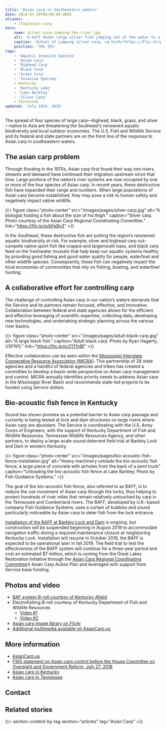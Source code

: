 ```yaml
---
title: 'Asian carp in Southeastern waters'
date: 2019-07-30T00:00:00.000Z
aliases:
    - /faq/asian-carp
hero:
    name: silver-carp-jumping-fox-river.jpg
    alt: 'A half dozen large silver fish jumping out of the water to a height of six feet.'
    caption: 'School of jumping silver carp. <a href="https://flic.kr/p/MFyYsU">Photo</a> by Ryan Hagerty, USFWS.'
    position: '70% 35%'
tags:
    - 'Aquatic Invasive Species'
    - 'Asian Carp'
    - 'Bighead Carp'
    - 'Black Carp'
    - 'Grass Carp'
    - 'Invasive Species'
    - Kentucky
    - 'Kentucky Lake'
    - 'Lake Barkley'
    - 'Silver Carp'
    - Tennessee
updated: 'July 29th, 2019'
---
```


The spread of four species of large carp—bighead, black, grass, and silver—native to Asia are threatening the Southeast’s renowned aquatic biodiversity and local outdoor economies. The U.S. Fish and Wildlife Service and its federal and state partners are on the front line of the response to Asian carp in southeastern waters.

## The asian carp problem

Through flooding in the 1970s, Asian carp first found their way into rivers, streams and lakesand have continued their migration upstream since that time.  Large portions of the nation’s river systems are now occupied by one or more of the four species of Asian carp.  In recent years, these destructive fish have expanded their range and numbers. When large populations of Asian carp become established, they may pose a risk to human safety and negatively impact native wildlife.

{{< figure class="photo-center" src="/images/pages/silver-carp.jpg" alt="A biologist holding a fish about the size of his thigh." caption="Silver carp. Photo courtesy of the Asian Carp Regional Coordinating Committee." link="https://flic.kr/p/bFeBy3" >}}

In the Southeast, these destructive fish are putting the region’s renowned aquatic biodiversity at risk. For example, silver and bighead carp out-compete native sport fish like crappie and largemouth bass, and black carp feed on the freshwater mussels that help keep our aquatic systems healthy by providing good fishing and good water quality for people, waterfowl and other wildlife species.  Consequently, these fish can negatively impact the local economies of communities that rely on fishing, boating, and waterfowl hunting.

## A collaborative effort for controlling carp

The challenge of controlling Asian carp in our nation’s waters demands that the Service and its partners remain focused, effective, and innovative.  Collaboration between federal and state agencies allows for the efficient and effective leveraging of scientific expertise, collecting data, developing new technologies, and undertaking strategic planning across the various river basins.

{{< figure class="photo-center" src="/images/pages/adult-black-carp.jpg" alt="A large black fish." caption="Adult black carp. Photo by Ryan Hagerty, USFWS." link="https://flic.kr/p/21TfnBf" >}}

Effective collaboration can be seen within the [Mississippi Interstate Cooperative Resource Association (MICRA)](http://www.micrarivers.org/asiancarp/). This partnership of 28 state agencies and a handful of federal agencies and tribes has created a committee to develop a basin-wide perspective on Asian carp management and control.  MICRA annually identifies priority needs to address Asian carp in the Mississippi River Basin and recommends state-led projects to be funded using Service dollars.

## Bio-acoustic fish fence in Kentucky

Sound has shown promise as a potential barrier to Asian carp passage and currently is being tested at lock and dam structures on large rivers where Asian carp are abundant.  The Service is coordinating with the U.S. Army Corps of Engineers, with the support of Kentucky Department of Fish and Wildlife Resources, Tennessee Wildlife Resources Agency, and other partners, to deploy a large-scale sound deterrent field trial at Barkley Lock and Dam in western Kentucky.

{{< figure class="photo-center" src="/images/pages/bio-acoustic-fish-fence-installation.jpg" alt="Heavy machinery unloads the bio-acoustic fish fence, a large piece of concrete with airholes from the back of a semi truck" caption="Unloading the bio-acoustic fish fence at Lake Barkley. Photo by Fish Guidance Systems." >}}

The goal of the bio-acoustic fish fence, also referred to as BAFF,  is to reduce the use movement of Asian carp through the locks, thus helping to protect hundreds of river miles that remain relatively untouched by carp in the Tennessee and Cumberland rivers.  The BAFF, developed by U.K.-based company Fish Guidance Systems, uses a curtain of bubbles and sound particularly noticeable by Asian carp to deter fish from the lock entrance.

[Installation of the BAFF at Barkley Lock and Dam](https://fileshare.fws.gov/?linkid=KZi4zr6VWWXDOaOq0fT0lJF/ZlEhHYre8YDODS6ncAGbVD1e/QKTpw) is ongoing, but construction will be suspended beginning in August 2019 to accommodate navigation traffic during a required maintenance closure at neighboring Kentucky Lock.  Installation will resume in October 2019, the BAFF is expected to be operational later in fall 2019.  The field trial to test the effectiveness of the BAFF system will continue for a three-year period and cost an estimated $7 million, which is coming from the Great Lakes Restoration Initiative through the [Asian Carp Regional Coordinating Committee](http://asiancarp.us)’s Asian Carp Action Plan and leveraged with support from Service base funding.

## Photos and video

- [BAF system B-roll courtesy of Kentucky Afield](https://fileshare.fws.gov/?linkid=KZi4zr6VWWXDOaOq0fT0lJF/ZlEhHYre8YDODS6ncAGbVD1e/QKTpw)
- Electrofishing B-roll courtesy of Kentucky Department of Fish and Wildlife Resources
  - [Video #1](https://fileshare.fws.gov/?linkid=KZi4zr6VWWUk+CBv/DQHkr9X+ERn/NH+8YDODS6ncAGbVD1ejEzMGA)
  - [Video #2](https://fileshare.fws.gov/?linkid=KZi4zr6VWWUWWiwXeHW3m4UVVqo/SBV28YDODS6ncAGbVD1eM5FtjQ)
- [Asian carp image library on Flickr](https://www.flickr.com/photos/acrcc/)
- [Additional multimedia available on AsianCarp.us](https://www.asiancarp.us/PhotosVideos.html)

## More information

- [AsianCarp.us](http://asiancarp.us/)
- [FWS statement on Asian carp control before the House Committee on Oversight and Government Reform, July 27, 2018](https://www.fws.gov/laws/Testimony/docs/72718-Brown-HOGR-Asian-Carp-Field-Hearing.pdf)
- [Asian carp in Kentucky](https://fw.ky.gov/Fish/Pages/Asian-Carp-Information.aspx)
- [Asian carp in Tennessee](https://www.tn.gov/twra/wildlife/fish/asian-carp.html)

## Contact

## Related stories

{{< section-content-by-tag section="articles" tag="Asian Carp" >}}